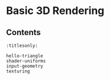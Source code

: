 Basic 3D Rendering
==================

Contents
--------

```{toctree}
:titlesonly:

hello-triangle
shader-uniforms
input-geometry
texturing
```
